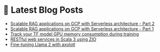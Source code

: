 # 📩 Latest Blog Posts
<!-- BLOG-POST-LIST:START -->
- [Scalable RAG applications on GCP with Serverless architecture - Part 2](https://dzlab.github.io/2023/11/12/gcp_serverless_rag-ii/)
- [Scalable RAG applications on GCP with Serverless architecture - Part 1](https://dzlab.github.io/2023/10/01/gcp_serverless_rag-i/)
- [Track your TF model GPU memory consumption during training](/dltips/en/tensorflow/callback-gpu-memory-consumption/)
- [RESTful web services in Scala 3 using ZIO](https://dzlab.github.io/2023/09/27/scala3-zio-restful/)
- [Fine-tuning Llama 2 with axolotl](/dltips/en/pytorch/llama-2-finetuning-axolotl/)
<!-- BLOG-POST-LIST:END -->
